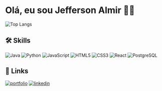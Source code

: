 # Olá, eu sou Jefferson Almir 👋🏼
![Top Langs](https://github-readme-stats.vercel.app/api/top-langs/?username=JeffersonAlmir&layout=compact&theme=radical)
## 🛠 Skills
![Java](https://img.shields.io/badge/java-%23ED8B00.svg?style=for-the-badge&logo=openjdk&logoColor=white)   ![Python](https://img.shields.io/badge/python-3670A0?style=for-the-badge&logo=python&logoColor=ffdd54)      ![JavaScript](https://img.shields.io/badge/JavaScript-F7DF1E?style=for-the-badge&logo=javascript&logoColor=black)   ![HTML5](https://img.shields.io/badge/HTML5-E34F26?style=for-the-badge&logo=html5&logoColor=white)   ![CSS3](https://img.shields.io/badge/CSS3-1572B6?style=for-the-badge&logo=css3&logoColor=white)   ![React](https://img.shields.io/badge/React-20232A?style=for-the-badge&logo=react&logoColor=61DAFB)   ![PostgreSQL](https://img.shields.io/badge/PostgreSQL-000?style=for-the-badge&logo=postgresql)


## 🔗 Links
[![portfolio](https://img.shields.io/badge/my_portfolio-000?style=for-the-badge&logo=ko-fi&logoColor=white)](https://github.com/JeffersonAlmir?tab=repositories)  [![linkedin](https://img.shields.io/badge/linkedin-0A66C2?style=for-the-badge&logo=linkedin&logoColor=white)](https://www.linkedin.com/in/jefferson-almir)


